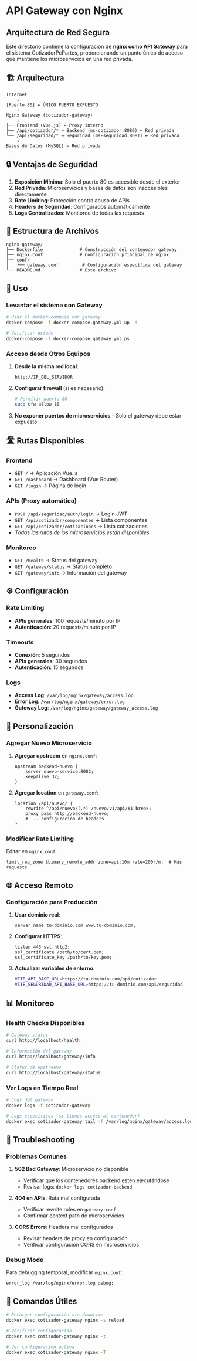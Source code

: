 # API Gateway con Nginx

## Arquitectura de Red Segura

Este directorio contiene la configuración de **nginx como API Gateway** para el sistema CotizadorPcPartes, proporcionando un punto único de acceso que mantiene los microservicios en una red privada.

## 🏗️ Arquitectura

```
Internet
    ↓
[Puerto 80] ← ÚNICO PUERTO EXPUESTO
    ↓
Nginx Gateway (cotizador-gateway)
    ↓
├── Frontend (Vue.js) ← Proxy interno
├── /api/cotizador/* → Backend (ms-cotizador:8080) ← Red privada
└── /api/seguridad/* → Seguridad (ms-seguridad:8081) ← Red privada
    ↓
Bases de Datos (MySQL) ← Red privada
```

## 🔒 Ventajas de Seguridad

1. **Exposición Mínima**: Solo el puerto 80 es accesible desde el exterior
2. **Red Privada**: Microservicios y bases de datos son inaccesibles directamente
3. **Rate Limiting**: Protección contra abuso de APIs
4. **Headers de Seguridad**: Configurados automáticamente
5. **Logs Centralizados**: Monitoreo de todas las requests

## 📁 Estructura de Archivos

```
nginx-gateway/
├── Dockerfile              # Construcción del contenedor gateway
├── nginx.conf              # Configuración principal de nginx
├── conf/
│   └── gateway.conf         # Configuración específica del gateway
└── README.md               # Este archivo
```

## 🚀 Uso

### Levantar el sistema con Gateway

```bash
# Usar el docker-compose con gateway
docker-compose -f docker-compose.gateway.yml up -d

# Verificar estado
docker-compose -f docker-compose.gateway.yml ps
```

### Acceso desde Otros Equipos

1. **Desde la misma red local**:
   ```
   http://IP_DEL_SERVIDOR
   ```

2. **Configurar firewall** (si es necesario):
   ```bash
   # Permitir puerto 80
   sudo ufw allow 80
   ```

3. **No exponer puertos de microservicios** - Solo el gateway debe estar expuesto

## 🛣️ Rutas Disponibles

### Frontend
- `GET /` → Aplicación Vue.js
- `GET /dashboard` → Dashboard (Vue Router)
- `GET /login` → Página de login

### APIs (Proxy automático)
- `POST /api/seguridad/auth/login` → Login JWT
- `GET /api/cotizador/componentes` → Lista componentes
- `GET /api/cotizador/cotizaciones` → Lista cotizaciones
- *Todas las rutas de los microservicios están disponibles*

### Monitoreo
- `GET /health` → Status del gateway
- `GET /gateway/status` → Status completo
- `GET /gateway/info` → Información del gateway

## ⚙️ Configuración

### Rate Limiting
- **APIs generales**: 100 requests/minuto por IP
- **Autenticación**: 20 requests/minuto por IP

### Timeouts
- **Conexión**: 5 segundos
- **APIs generales**: 30 segundos  
- **Autenticación**: 15 segundos

### Logs
- **Access Log**: `/var/log/nginx/gateway/access.log`
- **Error Log**: `/var/log/nginx/gateway/error.log`
- **Gateway Log**: `/var/log/nginx/gateway/gateway_access.log`

## 🔧 Personalización

### Agregar Nuevo Microservicio

1. **Agregar upstream** en `nginx.conf`:
   ```nginx
   upstream backend-nuevo {
       server nuevo-service:8082;
       keepalive 32;
   }
   ```

2. **Agregar location** en `gateway.conf`:
   ```nginx
   location /api/nuevo/ {
       rewrite ^/api/nuevo/(.*) /nuevo/v1/api/$1 break;
       proxy_pass http://backend-nuevo;
       # ... configuración de headers
   }
   ```

### Modificar Rate Limiting

Editar en `nginx.conf`:
```nginx
limit_req_zone $binary_remote_addr zone=api:10m rate=200r/m;  # Más requests
```

## 🌐 Acceso Remoto

### Configuración para Producción

1. **Usar dominio real**:
   ```nginx
   server_name tu-dominio.com www.tu-dominio.com;
   ```

2. **Configurar HTTPS**:
   ```nginx
   listen 443 ssl http2;
   ssl_certificate /path/to/cert.pem;
   ssl_certificate_key /path/to/key.pem;
   ```

3. **Actualizar variables de entorno**:
   ```bash
   VITE_API_BASE_URL=https://tu-dominio.com/api/cotizador
   VITE_SEGURIDAD_API_BASE_URL=https://tu-dominio.com/api/seguridad
   ```

## 📊 Monitoreo

### Health Checks Disponibles

```bash
# Gateway status
curl http://localhost/health

# Información del gateway  
curl http://localhost/gateway/info

# Status de upstreams
curl http://localhost/gateway/status
```

### Ver Logs en Tiempo Real

```bash
# Logs del gateway
docker logs -f cotizador-gateway

# Logs específicos (si tienes acceso al contenedor)
docker exec cotizador-gateway tail -f /var/log/nginx/gateway/access.log
```

## 🚨 Troubleshooting

### Problemas Comunes

1. **502 Bad Gateway**: Microservicio no disponible
   - Verificar que los contenedores backend estén ejecutándose
   - Revisar logs: `docker logs cotizador-backend`

2. **404 en APIs**: Ruta mal configurada
   - Verificar rewrite rules en `gateway.conf`
   - Confirmar context path de microservicios

3. **CORS Errors**: Headers mal configurados
   - Revisar headers de proxy en configuración
   - Verificar configuración CORS en microservicios

### Debug Mode

Para debugging temporal, modificar `nginx.conf`:
```nginx
error_log /var/log/nginx/error.log debug;
```

## 🔄 Comandos Útiles

```bash
# Recargar configuración sin downtime
docker exec cotizador-gateway nginx -s reload

# Verificar configuración
docker exec cotizador-gateway nginx -t

# Ver configuración activa
docker exec cotizador-gateway nginx -T
```